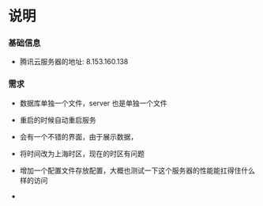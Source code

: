 # 说明

### 基础信息

* 腾讯云服务器的地址: 8.153.160.138


### 需求

* 数据库单独一个文件，server 也是单独一个文件

* 重启的时候自动重启服务

* 会有一个不错的界面，由于展示数据，

* 将时间改为上海时区，现在的时区有问题

* 增加一个配置文件存放配置，大概也测试一下这个服务器的性能能扛得住什么样的访问

* 